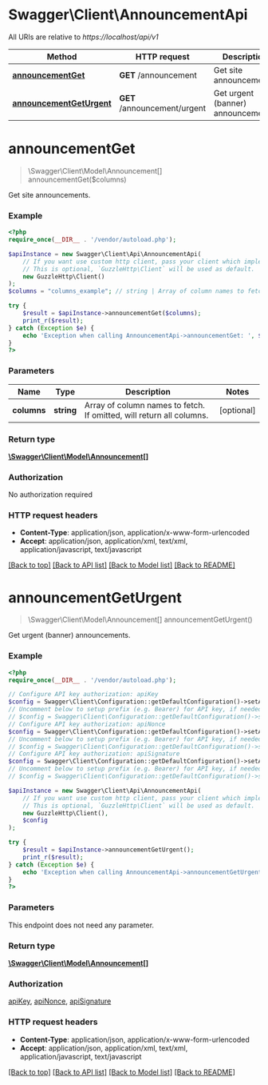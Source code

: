 # Swagger\Client\AnnouncementApi

All URIs are relative to *https://localhost/api/v1*

Method | HTTP request | Description
------------- | ------------- | -------------
[**announcementGet**](AnnouncementApi.md#announcementGet) | **GET** /announcement | Get site announcements.
[**announcementGetUrgent**](AnnouncementApi.md#announcementGetUrgent) | **GET** /announcement/urgent | Get urgent (banner) announcements.


# **announcementGet**
> \Swagger\Client\Model\Announcement[] announcementGet($columns)

Get site announcements.

### Example
```php
<?php
require_once(__DIR__ . '/vendor/autoload.php');

$apiInstance = new Swagger\Client\Api\AnnouncementApi(
    // If you want use custom http client, pass your client which implements `GuzzleHttp\ClientInterface`.
    // This is optional, `GuzzleHttp\Client` will be used as default.
    new GuzzleHttp\Client()
);
$columns = "columns_example"; // string | Array of column names to fetch. If omitted, will return all columns.

try {
    $result = $apiInstance->announcementGet($columns);
    print_r($result);
} catch (Exception $e) {
    echo 'Exception when calling AnnouncementApi->announcementGet: ', $e->getMessage(), PHP_EOL;
}
?>
```

### Parameters

Name | Type | Description  | Notes
------------- | ------------- | ------------- | -------------
 **columns** | **string**| Array of column names to fetch. If omitted, will return all columns. | [optional]

### Return type

[**\Swagger\Client\Model\Announcement[]**](../Model/Announcement.md)

### Authorization

No authorization required

### HTTP request headers

 - **Content-Type**: application/json, application/x-www-form-urlencoded
 - **Accept**: application/json, application/xml, text/xml, application/javascript, text/javascript

[[Back to top]](#) [[Back to API list]](../../README.md#documentation-for-api-endpoints) [[Back to Model list]](../../README.md#documentation-for-models) [[Back to README]](../../README.md)

# **announcementGetUrgent**
> \Swagger\Client\Model\Announcement[] announcementGetUrgent()

Get urgent (banner) announcements.

### Example
```php
<?php
require_once(__DIR__ . '/vendor/autoload.php');

// Configure API key authorization: apiKey
$config = Swagger\Client\Configuration::getDefaultConfiguration()->setApiKey('api-key', 'YOUR_API_KEY');
// Uncomment below to setup prefix (e.g. Bearer) for API key, if needed
// $config = Swagger\Client\Configuration::getDefaultConfiguration()->setApiKeyPrefix('api-key', 'Bearer');
// Configure API key authorization: apiNonce
$config = Swagger\Client\Configuration::getDefaultConfiguration()->setApiKey('api-nonce', 'YOUR_API_KEY');
// Uncomment below to setup prefix (e.g. Bearer) for API key, if needed
// $config = Swagger\Client\Configuration::getDefaultConfiguration()->setApiKeyPrefix('api-nonce', 'Bearer');
// Configure API key authorization: apiSignature
$config = Swagger\Client\Configuration::getDefaultConfiguration()->setApiKey('api-signature', 'YOUR_API_KEY');
// Uncomment below to setup prefix (e.g. Bearer) for API key, if needed
// $config = Swagger\Client\Configuration::getDefaultConfiguration()->setApiKeyPrefix('api-signature', 'Bearer');

$apiInstance = new Swagger\Client\Api\AnnouncementApi(
    // If you want use custom http client, pass your client which implements `GuzzleHttp\ClientInterface`.
    // This is optional, `GuzzleHttp\Client` will be used as default.
    new GuzzleHttp\Client(),
    $config
);

try {
    $result = $apiInstance->announcementGetUrgent();
    print_r($result);
} catch (Exception $e) {
    echo 'Exception when calling AnnouncementApi->announcementGetUrgent: ', $e->getMessage(), PHP_EOL;
}
?>
```

### Parameters
This endpoint does not need any parameter.

### Return type

[**\Swagger\Client\Model\Announcement[]**](../Model/Announcement.md)

### Authorization

[apiKey](../../README.md#apiKey), [apiNonce](../../README.md#apiNonce), [apiSignature](../../README.md#apiSignature)

### HTTP request headers

 - **Content-Type**: application/json, application/x-www-form-urlencoded
 - **Accept**: application/json, application/xml, text/xml, application/javascript, text/javascript

[[Back to top]](#) [[Back to API list]](../../README.md#documentation-for-api-endpoints) [[Back to Model list]](../../README.md#documentation-for-models) [[Back to README]](../../README.md)

